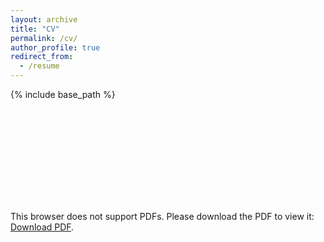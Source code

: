 ```yaml
---
layout: archive
title: "CV"
permalink: /cv/
author_profile: true
redirect_from:
  - /resume
---
```


{% include base_path %}

<object data="/files/PGLSanchez_CV_20211230.pdf" type="application/pdf" width="700px" height="700px">
    <embed src="/files/PGLSanchez_CV_20211230.pdf">
        <p>This browser does not support PDFs. Please download the PDF to view it: <a href="/files/PGLSanchez_CV_20211230.pdf">Download PDF</a>.</p>
    </embed>
</object>
